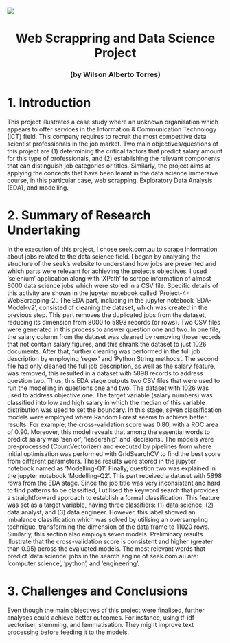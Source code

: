 # ![](https://ga-dash.s3.amazonaws.com/production/assets/logo-9f88ae6c9c3871690e33280fcf557f33.png)
<h1><center>Web Scrappring and Data Science Project</center></h1> <h3><center>(by Wilson Alberto Torres)</center></h3>

# 1. Introduction

This project illustrates a case study where an unknown organisation which appears to offer services in the Information & Communication Technology (ICT) field. This company requires to recruit the most competitive data scientist professionals in the job market. Two main objectives/questions of this project are (1) determining the critical factors that predict salary amount for this type of professionals, and (2) establishing the relevant components that can distinguish job categories or titles.  Similarly, the project aims at applying the concepts that have been learnt in the data science immersive course, in this particular case, web scrapping, Exploratory Data Analysis (EDA), and modelling.

# 2. Summary of Research Undertaking

In the execution of this project, I chose seek.com.au to scrape information about jobs related to the data science field. I began by analysing the structure of the seek’s website to understand how jobs are presented and which parts were relevant for achieving the project’s objectives. I used ‘selenium’ application along with ‘XPath’ to scrape information of almost 8000 data science jobs which were stored in a CSV file. Specific details of this activity are shown in the jupyter notebook called ‘Project-4-WebScrapping-2’.
The EDA part, including in the jupyter notebook ‘EDA-Model-v2’, consisted of cleaning the dataset, which was created in the previous step. This part removes the duplicated jobs from the dataset, reducing its dimension from 8000 to 5898 records (or rows). Two CSV files were generated in this process to answer question one and two. In one file, the salary column from the dataset was cleaned by removing those records that not contain salary figures, and this shrank the dataset to just 1026 documents. After that, further cleaning was performed in the full job description by employing ‘regex’ and ‘Python String methods’. The second file had only cleaned the full job description, as well as the salary feature, was removed, this resulted in a dataset with 5898 records to address question two. Thus, this EDA stage outputs two CSV files that were used to run the modelling in questions one and two.
The dataset with 1026 was used to address objective one. The target variable (salary numbers) was classified into low and high salary in which the median of this variable distribution was used to set the boundary. In this stage, seven classification models were employed where Random Forest seems to achieve better results. For example, the cross-validation score was 0.80, with a ROC area of 0.90. Moreover, this model reveals that among the essential words to predict salary was ‘senior’, ‘leadership’, and ‘decisions’. The models were pre-processed (CountVectorizer) and executed by pipelines from where initial optimisation was performed with GridSearchCV to find the best score from different parameters. These results were stored in the jupyter notebook named as ‘Modelling-Q1’.
Finally, question two was explained in the jupyter notebook ‘Modelling-Q2’. This part received a dataset with 5898 rows from the EDA stage. Since the job title was very inconsistent and hard to find patterns to be classified, I utilised the keyword search that provides a straightforward approach to establish a formal classification. This feature was set as a target variable, having three classifiers: (1) data science, (2) data analyst, and (3) data engineer. However, this label showed an imbalance classification which was solved by utilising an oversampling technique, transforming the dimension of the data frame to 11020 rows. Similarly, this section also employs seven models. Preliminary results illustrate that the cross-validation score is consistent and higher (greater than 0.95) across the evaluated models. The most relevant words that predict ‘data science’ jobs in the search engine of seek.com.au are: ‘computer science’, ‘python’, and ‘engineering’.

# 3. Challenges and Conclusions

Even though the main objectives of this project were finalised, further analyses could achieve better outcomes. For instance, using tf-idf vectoriser, stemming, and lemmatisation. They might improve text processing before feeding it to the models.
